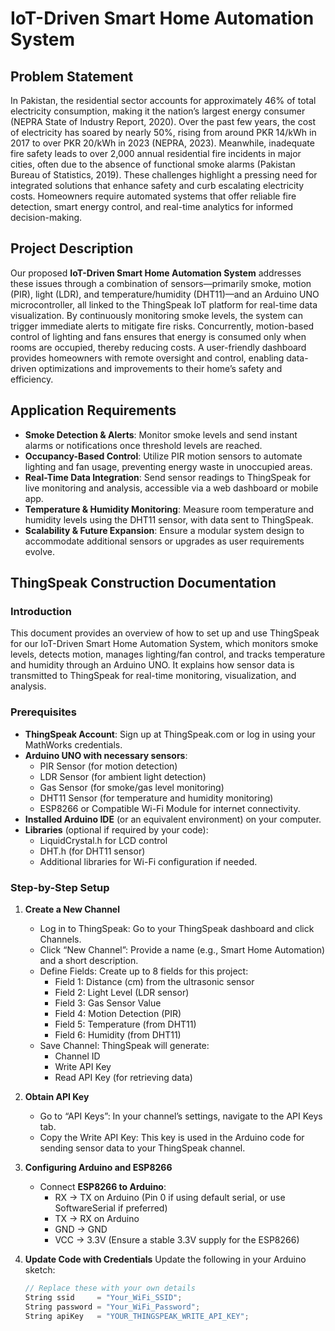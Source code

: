 # IoT-Driven Smart Home Automation System

## Problem Statement

In Pakistan, the residential sector accounts for approximately 46% of total electricity consumption, making it the nation’s largest energy consumer (NEPRA State of Industry Report, 2020). Over the past few years, the cost of electricity has soared by nearly 50%, rising from around PKR 14/kWh in 2017 to over PKR 20/kWh in 2023 (NEPRA, 2023). Meanwhile, inadequate fire safety leads to over 2,000 annual residential fire incidents in major cities, often due to the absence of functional smoke alarms (Pakistan Bureau of Statistics, 2019). These challenges highlight a pressing need for integrated solutions that enhance safety and curb escalating electricity costs. Homeowners require automated systems that offer reliable fire detection, smart energy control, and real-time analytics for informed decision-making.

## Project Description

Our proposed **IoT-Driven Smart Home Automation System** addresses these issues through a combination of sensors—primarily smoke, motion (PIR), light (LDR), and temperature/humidity (DHT11)—and an Arduino UNO microcontroller, all linked to the ThingSpeak IoT platform for real-time data visualization. By continuously monitoring smoke levels, the system can trigger immediate alerts to mitigate fire risks. Concurrently, motion-based control of lighting and fans ensures that energy is consumed only when rooms are occupied, thereby reducing costs. A user-friendly dashboard provides homeowners with remote oversight and control, enabling data-driven optimizations and improvements to their home’s safety and efficiency.

## Application Requirements

- **Smoke Detection & Alerts**: Monitor smoke levels and send instant alarms or notifications once threshold levels are reached.
- **Occupancy-Based Control**: Utilize PIR motion sensors to automate lighting and fan usage, preventing energy waste in unoccupied areas.
- **Real-Time Data Integration**: Send sensor readings to ThingSpeak for live monitoring and analysis, accessible via a web dashboard or mobile app.
- **Temperature & Humidity Monitoring**: Measure room temperature and humidity levels using the DHT11 sensor, with data sent to ThingSpeak.
- **Scalability & Future Expansion**: Ensure a modular system design to accommodate additional sensors or upgrades as user requirements evolve.

## ThingSpeak Construction Documentation

### Introduction

This document provides an overview of how to set up and use ThingSpeak for our IoT-Driven Smart Home Automation System, which monitors smoke levels, detects motion, manages lighting/fan control, and tracks temperature and humidity through an Arduino UNO. It explains how sensor data is transmitted to ThingSpeak for real-time monitoring, visualization, and analysis.

### Prerequisites

- **ThingSpeak Account**: Sign up at ThingSpeak.com or log in using your MathWorks credentials.
- **Arduino UNO with necessary sensors**:
  - PIR Sensor (for motion detection)
  - LDR Sensor (for ambient light detection)
  - Gas Sensor (for smoke/gas level monitoring)
  - DHT11 Sensor (for temperature and humidity monitoring)
  - ESP8266 or Compatible Wi-Fi Module for internet connectivity.
- **Installed Arduino IDE** (or an equivalent environment) on your computer.
- **Libraries** (optional if required by your code):
  - LiquidCrystal.h for LCD control
  - DHT.h (for DHT11 sensor)
  - Additional libraries for Wi-Fi configuration if needed.

### Step-by-Step Setup

1. **Create a New Channel**
   - Log in to ThingSpeak: Go to your ThingSpeak dashboard and click Channels.
   - Click “New Channel”: Provide a name (e.g., Smart Home Automation) and a short description.
   - Define Fields: Create up to 8 fields for this project:
     - Field 1: Distance (cm) from the ultrasonic sensor
     - Field 2: Light Level (LDR sensor)
     - Field 3: Gas Sensor Value
     - Field 4: Motion Detection (PIR)
     - Field 5: Temperature (from DHT11)
     - Field 6: Humidity (from DHT11)
   - Save Channel: ThingSpeak will generate:
     - Channel ID
     - Write API Key
     - Read API Key (for retrieving data)

2. **Obtain API Key**
   - Go to “API Keys”: In your channel’s settings, navigate to the API Keys tab.
   - Copy the Write API Key: This key is used in the Arduino code for sending sensor data to your ThingSpeak channel.

3. **Configuring Arduino and ESP8266**
   - Connect **ESP8266 to Arduino**:
     - RX -> TX on Arduino (Pin 0 if using default serial, or use SoftwareSerial if preferred)
     - TX -> RX on Arduino
     - GND -> GND
     - VCC -> 3.3V (Ensure a stable 3.3V supply for the ESP8266)

4. **Update Code with Credentials**
   Update the following in your Arduino sketch:

   ```cpp
   // Replace these with your own details
   String ssid     = "Your_WiFi_SSID";
   String password = "Your_WiFi_Password";
   String apiKey   = "YOUR_THINGSPEAK_WRITE_API_KEY";
